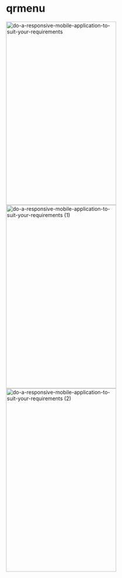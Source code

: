 # qrmenu

<img src="https://github.com/ismailertuglu14/QrMenuCreator/assets/103585596/348768f2-686a-4642-a442-205628dce25a" alt="do-a-responsive-mobile-application-to-suit-your-requirements" width="300" height="500">

<img src="https://github.com/ismailertuglu14/QrMenuCreator/assets/103585596/1c346c09-15c2-4efa-82a2-10eb76253562" alt="do-a-responsive-mobile-application-to-suit-your-requirements (1)" width="300" height="500">

<img src="https://github.com/ismailertuglu14/QrMenuCreator/assets/103585596/d480c211-4311-4e9d-992d-67779266d1c0" alt="do-a-responsive-mobile-application-to-suit-your-requirements (2)" width="300" height="500">
